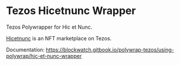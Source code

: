 # Tezos Hicetnunc Wrapper

Tezos Polywrapper for Hic et Nunc.

[Hicetnunc](https://github.com/hicetnunc2000/hicetnunc) is an NFT marketplace on Tezos.

Documentation: https://blockwatch.gitbook.io/polywrap-tezos/using-polywrap/hic-et-nunc-wrapper